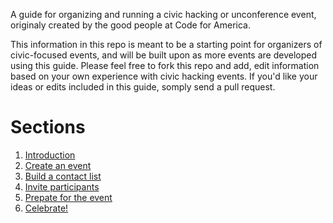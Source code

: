 A guide for organizing and running a civic hacking or unconference event, originaly created by the good people at Code for America.

This information in this repo is meant to be a starting point for organizers of civic-focused events, and will be built upon as more events are developed using this guide.  Please feel free to fork this repo and add, edit information based on your own experience with civic hacking events.  If you'd like your ideas or edits included in this guide, somply send a pull request.

Sections
========

1. [Introduction](cfa-event-guide/introduction.md)
2. [Create an event](cfa-event-guide/create-event.md)
3. [Build a contact list](cfa-event-guide/build-list.md)
4. [Invite participants](cfa-event-guide/invite-participants.md)
5. [Prepate for the event](cfa-event-guide/event-preparation.md)
6. [Celebrate!](cfa-event-guide/party-down.md)